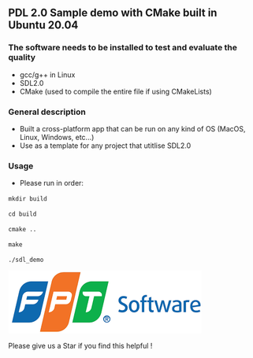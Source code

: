 ## PDL 2.0 Sample demo with CMake built in Ubuntu 20.04

### The software needs to be installed to test and evaluate the quality
* gcc/g++ in Linux 
* SDL2.0
* CMake (used to compile the entire file if using CMakeLists)

### General description
  * Built a cross-platform app that can be run on any kind of OS (MacOS, Linux, Windows, etc...)
  * Use as a template for any project that utitlise SDL2.0
 
### Usage

* Please run in order:

`mkdir build`

`cd build`

`cmake ..`

`make`

`./sdl_demo`

![](https://github.com/lenhatquang2512/sdl2_music_project/blob/main/fso.png)

<!-- ![](https://github.com/lenhatquang2512/fso_training_CPP_Code_test/blob/master/fso.png) -->

Please give us a Star if you find this helpful !